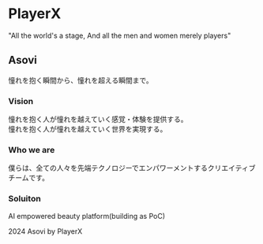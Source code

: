 # PlayerX

"All the world's a stage, And all the men and women merely players"

## Asovi
憧れを抱く瞬間から、憧れを超える瞬間まで。

### Vision
憧れを抱く人が憧れを越えていく感覚・体験を提供する。
<br>憧れを抱く人が憧れを越えていく世界を実現する。

### Who we are
僕らは、全ての人々を先端テクノロジーでエンパワーメントするクリエイティブチームです。

### Soluiton
AI empowered beauty platform(building as PoC)

2024 Asovi by PlayerX
